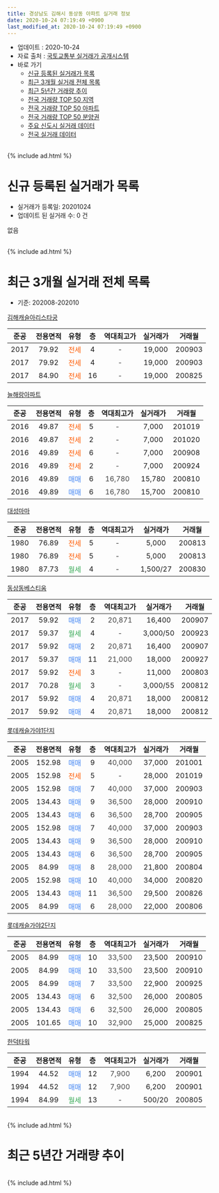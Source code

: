 ```yaml
---
title: 경상남도 김해시 동상동 아파트 실거래 정보
date: 2020-10-24 07:19:49 +0900
last_modified_at: 2020-10-24 07:19:49 +0900
---
```


* 업데이트 : 2020-10-24
* 자료 출처 : [국토교통부 실거래가 공개시스템](http://rt.molit.go.kr)
* 바로 가기
    * [신규 등록된 실거래가 목록](#신규-등록된-실거래가-목록)
    * [최근 3개월 실거래 전체 목록](#최근-3개월-실거래-전체-목록)
    * [최근 5년간 거래량 추이](#최근-5년간-거래량-추이)
    * [전국 거래량 TOP 50 지역](https://inasie.github.io/apt-trade-info/최근-3개월-전국에서-가장-거래가-많이-발생한-지역)
    * [전국 거래량 TOP 50 아파트](https://inasie.github.io/apt-trade-info/최근-3개월-전국에서-가장-거래가-많이-발생한-아파트)
    * [전국 거래량 TOP 50 분양권](https://inasie.github.io/apt-trade-info/최근-3개월-전국에서-가장-거래가-많이-발생한-분양권)
    * [주요 신도시 실거래 데이터](https://inasie.github.io/apt-trade-info/주요-신도시)
    * [전국 실거래 데이터](https://inasie.github.io/apt-trade-info/전국)
<br>
{% include ad.html %}
<br>

# 신규 등록된 실거래가 목록
* 실거래가 등록일: 20201024
* 업데이트 된 실거래 수: 0 건

없음

<br>
{% include ad.html %}
<br>

# 최근 3개월 실거래 전체 목록
* 기준: 202008-202010


[김해캐슬아리스타궁](https://search.naver.com/search.naver?query=%EA%B2%BD%EC%83%81%EB%82%A8%EB%8F%84+%EA%B9%80%ED%95%B4%EC%8B%9C+%EB%8F%99%EC%83%81%EB%8F%99+%EA%B9%80%ED%95%B4%EC%BA%90%EC%8A%AC%EC%95%84%EB%A6%AC%EC%8A%A4%ED%83%80%EA%B6%81)

|준공|전용면적|유형|층|역대최고가|실거래가|거래월|
|:---:|:---:|:---:|:---:|:---:|:---:|:---:|
|2017|79.92|<span style="color:#ff5a00">전세</span>|4|<span style="color:#444444">-</span>|19,000|200903|
|2017|79.92|<span style="color:#ff5a00">전세</span>|4|<span style="color:#444444">-</span>|19,000|200903|
|2017|84.90|<span style="color:#ff5a00">전세</span>|16|<span style="color:#444444">-</span>|19,000|200825|

[늘해랑아파트](https://search.naver.com/search.naver?query=%EA%B2%BD%EC%83%81%EB%82%A8%EB%8F%84+%EA%B9%80%ED%95%B4%EC%8B%9C+%EB%8F%99%EC%83%81%EB%8F%99+%EB%8A%98%ED%95%B4%EB%9E%91%EC%95%84%ED%8C%8C%ED%8A%B8)

|준공|전용면적|유형|층|역대최고가|실거래가|거래월|
|:---:|:---:|:---:|:---:|:---:|:---:|:---:|
|2016|49.87|<span style="color:#ff5a00">전세</span>|5|<span style="color:#444444">-</span>|7,000|201019|
|2016|49.87|<span style="color:#ff5a00">전세</span>|2|<span style="color:#444444">-</span>|7,000|201020|
|2016|49.89|<span style="color:#ff5a00">전세</span>|6|<span style="color:#444444">-</span>|7,000|200908|
|2016|49.89|<span style="color:#ff5a00">전세</span>|2|<span style="color:#444444">-</span>|7,000|200924|
|2016|49.89|<span style="color:#4285f3">매매</span>|6|<span style="color:#444444">16,780</span>|15,780|200810|
|2016|49.89|<span style="color:#4285f3">매매</span>|6|<span style="color:#444444">16,780</span>|15,700|200810|

[대성마마](https://search.naver.com/search.naver?query=%EA%B2%BD%EC%83%81%EB%82%A8%EB%8F%84+%EA%B9%80%ED%95%B4%EC%8B%9C+%EB%8F%99%EC%83%81%EB%8F%99+%EB%8C%80%EC%84%B1%EB%A7%88%EB%A7%88)

|준공|전용면적|유형|층|역대최고가|실거래가|거래월|
|:---:|:---:|:---:|:---:|:---:|:---:|:---:|
|1980|76.89|<span style="color:#ff5a00">전세</span>|5|<span style="color:#444444">-</span>|5,000|200813|
|1980|76.89|<span style="color:#ff5a00">전세</span>|5|<span style="color:#444444">-</span>|5,000|200813|
|1980|87.73|<span style="color:#34a853">월세</span>|4|<span style="color:#444444">-</span>|1,500/27|200830|

[동상동베스티움](https://search.naver.com/search.naver?query=%EA%B2%BD%EC%83%81%EB%82%A8%EB%8F%84+%EA%B9%80%ED%95%B4%EC%8B%9C+%EB%8F%99%EC%83%81%EB%8F%99+%EB%8F%99%EC%83%81%EB%8F%99%EB%B2%A0%EC%8A%A4%ED%8B%B0%EC%9B%80)

|준공|전용면적|유형|층|역대최고가|실거래가|거래월|
|:---:|:---:|:---:|:---:|:---:|:---:|:---:|
|2017|59.92|<span style="color:#4285f3">매매</span>|2|<span style="color:#444444">20,871</span>|16,400|200907|
|2017|59.37|<span style="color:#34a853">월세</span>|4|<span style="color:#444444">-</span>|3,000/50|200923|
|2017|59.92|<span style="color:#4285f3">매매</span>|2|<span style="color:#444444">20,871</span>|16,400|200907|
|2017|59.37|<span style="color:#4285f3">매매</span>|11|<span style="color:#444444">21,000</span>|18,000|200927|
|2017|59.92|<span style="color:#ff5a00">전세</span>|3|<span style="color:#444444">-</span>|11,000|200803|
|2017|70.28|<span style="color:#34a853">월세</span>|3|<span style="color:#444444">-</span>|3,000/55|200812|
|2017|59.92|<span style="color:#4285f3">매매</span>|4|<span style="color:#444444">20,871</span>|18,000|200812|
|2017|59.92|<span style="color:#4285f3">매매</span>|4|<span style="color:#444444">20,871</span>|18,000|200812|

[롯데캐슬가야1단지](https://search.naver.com/search.naver?query=%EA%B2%BD%EC%83%81%EB%82%A8%EB%8F%84+%EA%B9%80%ED%95%B4%EC%8B%9C+%EB%8F%99%EC%83%81%EB%8F%99+%EB%A1%AF%EB%8D%B0%EC%BA%90%EC%8A%AC%EA%B0%80%EC%95%BC1%EB%8B%A8%EC%A7%80)

|준공|전용면적|유형|층|역대최고가|실거래가|거래월|
|:---:|:---:|:---:|:---:|:---:|:---:|:---:|
|2005|152.98|<span style="color:#4285f3">매매</span>|9|<span style="color:#444444">40,000</span>|37,000|201001|
|2005|152.98|<span style="color:#ff5a00">전세</span>|5|<span style="color:#444444">-</span>|28,000|201019|
|2005|152.98|<span style="color:#4285f3">매매</span>|7|<span style="color:#444444">40,000</span>|37,000|200903|
|2005|134.43|<span style="color:#4285f3">매매</span>|9|<span style="color:#444444">36,500</span>|28,000|200910|
|2005|134.43|<span style="color:#4285f3">매매</span>|6|<span style="color:#444444">36,500</span>|28,700|200905|
|2005|152.98|<span style="color:#4285f3">매매</span>|7|<span style="color:#444444">40,000</span>|37,000|200903|
|2005|134.43|<span style="color:#4285f3">매매</span>|9|<span style="color:#444444">36,500</span>|28,000|200910|
|2005|134.43|<span style="color:#4285f3">매매</span>|6|<span style="color:#444444">36,500</span>|28,700|200905|
|2005|84.99|<span style="color:#4285f3">매매</span>|8|<span style="color:#444444">28,000</span>|21,800|200804|
|2005|152.98|<span style="color:#4285f3">매매</span>|10|<span style="color:#444444">40,000</span>|34,000|200820|
|2005|134.43|<span style="color:#4285f3">매매</span>|11|<span style="color:#444444">36,500</span>|29,500|200826|
|2005|84.99|<span style="color:#4285f3">매매</span>|6|<span style="color:#444444">28,000</span>|22,000|200806|

[롯데캐슬가야2단지](https://search.naver.com/search.naver?query=%EA%B2%BD%EC%83%81%EB%82%A8%EB%8F%84+%EA%B9%80%ED%95%B4%EC%8B%9C+%EB%8F%99%EC%83%81%EB%8F%99+%EB%A1%AF%EB%8D%B0%EC%BA%90%EC%8A%AC%EA%B0%80%EC%95%BC2%EB%8B%A8%EC%A7%80)

|준공|전용면적|유형|층|역대최고가|실거래가|거래월|
|:---:|:---:|:---:|:---:|:---:|:---:|:---:|
|2005|84.99|<span style="color:#4285f3">매매</span>|10|<span style="color:#444444">33,500</span>|23,500|200910|
|2005|84.99|<span style="color:#4285f3">매매</span>|10|<span style="color:#444444">33,500</span>|23,500|200910|
|2005|84.99|<span style="color:#4285f3">매매</span>|7|<span style="color:#444444">33,500</span>|22,900|200925|
|2005|134.43|<span style="color:#4285f3">매매</span>|6|<span style="color:#444444">32,500</span>|26,000|200805|
|2005|134.43|<span style="color:#4285f3">매매</span>|6|<span style="color:#444444">32,500</span>|26,000|200805|
|2005|101.65|<span style="color:#4285f3">매매</span>|10|<span style="color:#444444">32,900</span>|25,000|200825|

[한덕타워](https://search.naver.com/search.naver?query=%EA%B2%BD%EC%83%81%EB%82%A8%EB%8F%84+%EA%B9%80%ED%95%B4%EC%8B%9C+%EB%8F%99%EC%83%81%EB%8F%99+%ED%95%9C%EB%8D%95%ED%83%80%EC%9B%8C)

|준공|전용면적|유형|층|역대최고가|실거래가|거래월|
|:---:|:---:|:---:|:---:|:---:|:---:|:---:|
|1994|44.52|<span style="color:#4285f3">매매</span>|12|<span style="color:#444444">7,900</span>|6,200|200901|
|1994|44.52|<span style="color:#4285f3">매매</span>|12|<span style="color:#444444">7,900</span>|6,200|200901|
|1994|84.99|<span style="color:#34a853">월세</span>|13|<span style="color:#444444">-</span>|500/20|200805|


<br>
{% include ad.html %}
<br>

# 최근 5년간 거래량 추이


<div style="width:100%;">
    <canvas id="deal_progress" height="200"></canvas>
</div>

<script>
new Chart(document.getElementById("deal_progress"), {
    type: 'line',
    data: {
        labels: ['201510','201511','201512','201601','201602','201603','201604','201605','201606','201607','201608','201609','201610','201611','201612','201701','201702','201703','201704','201705','201706','201707','201708','201709','201710','201711','201712','201801','201802','201803','201804','201805','201806','201807','201808','201809','201810','201811','201812','201901','201902','201903','201904','201905','201906','201907','201908','201909','201910','201911','201912','202001','202002','202003','202004','202005','202006','202007','202008','202009','202010'],
        datasets: [{
            label: '매매',
            pointRadius: 1,
            data: [9, 9, 3, 9, 7, 3, 4, 3, 6, 10, 9, 4, 8, 13, 10, 12, 7, 3, 2, 3, 6, 20, 15, 17, 8, 6, 3, 15, 9, 8, 4, 4, 2, 5, 3, 0, 7, 2, 4, 5, 3, 0, 0, 10, 8, 3, 9, 9, 10, 4, 7, 6, 8, 5, 7, 3, 3, 10, 11, 14, 1],
            borderColor: "rgba(255, 201, 14, 1)",
            backgroundColor: "rgba(255, 201, 14, 0.5)",
            fill: false,
            lineTension: 0
        },{
            label: '전월세',
            pointRadius: 1,
            data: [0, 4, 3, 1, 2, 2, 2, 0, 6, 1, 1, 1, 4, 2, 2, 10, 6, 7, 2, 3, 18, 7, 17, 9, 4, 1, 11, 14, 10, 9, 8, 4, 2, 4, 3, 0, 4, 3, 3, 6, 4, 3, 6, 6, 5, 2, 5, 3, 8, 6, 4, 7, 3, 9, 5, 4, 5, 5, 7, 5, 3],
            borderColor: "rgba(0, 141, 185, 1)",
            backgroundColor: "rgba(0, 141, 185, 0.5)",
            fill: false,
            lineTension: 0
        }
        ]
    },
    options: {
        responsive: true,
        title: {
            display: false
        },
        tooltips: {
            mode: 'index',
            intersect: false
        },
        hover: {
            mode: 'nearest',
            intersect: true
        },
        scales: {
            xAxes: [{
                display: true,
                scaleLabel: {
                    display: true,
                    labelString: '년/월'
                }
            }],
            yAxes: [{
                display: true,
                ticks: {
                    suggestedMin: 0,
                },
                scaleLabel: {
                    display: true,
                    labelString: '실거래 수'
                }
            }]
        }
    }
});

</script>


<br>
{% include ad.html %}
<br>

